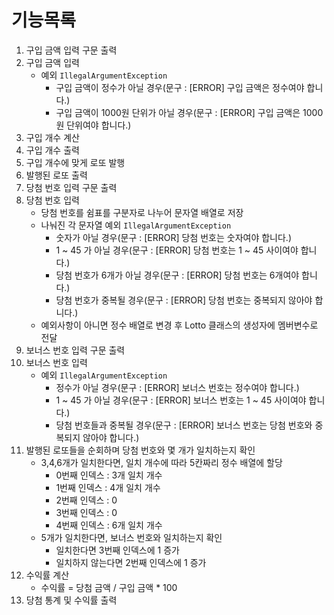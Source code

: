 # 기능목록

1. 구입 금액 입력 구문 출력
2. 구입 금액 입력
    - 예외 `IllegalArgumentException`
        - 구입 금액이 정수가 아닐 경우(문구 : [ERROR] 구입 금액은 정수여야 합니다.)
        - 구입 금액이 1000원 단위가 아닐 경우(문구 : [ERROR] 구입 금액은 1000원 단위여야 합니다.)
3. 구입 개수 계산
4. 구입 개수 출력
5. 구입 개수에 맞게 로또 발행
6. 발행된 로또 출력
7. 당첨 번호 입력 구문 출력
8. 당첨 번호 입력
    - 당첨 번호를 쉼표를 구분자로 나누어 문자열 배열로 저장
    - 나눠진 각 문자열 예외 `IllegalArgumentException`
        - 숫자가 아닐 경우(문구 : [ERROR] 당첨 번호는 숫자여야 합니다.)
        - 1 ~ 45 가 아닐 경우(문구 : [ERROR] 당첨 번호는 1 ~ 45 사이여야 합니다.)
        - 당첨 번호가 6개가 아닐 경우(문구 : [ERROR] 당첨 번호는 6개여야 합니다.)
        - 당첨 번호가 중복될 경우(문구 : [ERROR] 당첨 번호는 중복되지 않아야 합니다.)
    - 예외사항이 아니면 정수 배열로 변경 후 Lotto 클래스의 생성자에 멤버변수로 전달
9. 보너스 번호 입력 구문 출력
10. 보너스 번호 입력
    - 예외 `IllegalArgumentException`
        - 정수가 아닐 경우(문구 : [ERROR] 보너스 번호는 정수여야 합니다.)
        - 1 ~ 45 가 아닐 경우(문구 : [ERROR] 보너스 번호는 1 ~ 45 사이여야 합니다.)
        - 당첨 번호들과 중복될 경우(문구 : [ERROR] 보너스 번호는 당첨 번호와 중복되지 않아야 합니다.)
11. 발행된 로또들을 순회하며 당첨 번호와 몇 개가 일치하는지 확인
    - 3,4,6개가 일치한다면, 일치 개수에 따라 5칸짜리 정수 배열에 할당
        - 0번째 인덱스 : 3개 일치 개수
        - 1번째 인덱스 : 4개 일치 개수
        - 2번째 인덱스 : 0
        - 3번째 인덱스 : 0
        - 4번째 인덱스 : 6개 일치 개수
    - 5개가 일치한다면, 보너스 번호와 일치하는지 확인
        - 일치한다면 3번째 인덱스에 1 증가
        - 일치하지 않는다면 2번째 인덱스에 1 증가
12. 수익률 계산
    - 수익률 = 당첨 금액 / 구입 금액 * 100
13. 당첨 통계 및 수익률 출력